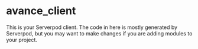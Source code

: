# avance_client

This is your Serverpod client. The code in here is mostly generated by
Serverpod, but you may want to make changes if you are adding modules to your
project.
